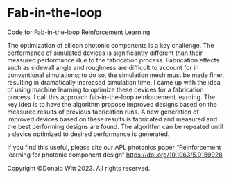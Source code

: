 # Fab-in-the-loop
Code for Fab-in-the-loop Reinforcement Learning

The optimization of silicon photonic components is a key challenge. The performance of simulated
devices is significantly different than their measured performance due to the fabrication
process. Fabrication effects such as sidewall angle and roughness are difficult to account
for in conventional simulations; to do so, the simulation mesh must be made finer, 
resulting in dramatically increased simulation time. I came up with the idea of using machine
learning to optimize these devices for a fabrication process. I call this approach fab-in-the-loop
reinforcement learning. The key idea is to have the algorithm propose improved designs based on the
measured results of previous fabrication runs. A new generation of improved devices based on these 
results is fabricated and measured and the best performing designs are found. The algorithm can be repeated until 
a device optimized to desired performance is generated. 

If you find this useful, please cite our APL photonics paper “Reinforcement learning for photonic component design“ https://doi.org/10.1063/5.0159928

Copyright ©Donald Witt 2023. All rights reserved.
